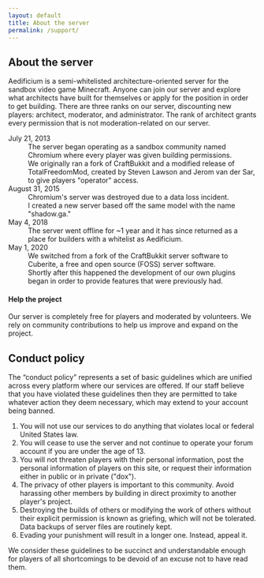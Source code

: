 ```yaml
---
layout: default
title: About the server
permalink: /support/
---
```


<section id="aboutServer">
	<div class="page-header">
		<h1>About the server</h1>
	</div>
	<p>Aedificium is a semi-whitelisted architecture-oriented server for the sandbox video game Minecraft.  Anyone can join our server and explore what architects have built for themselves or apply for the position in order to get building.  There are three ranks on our server, discounting new players: architect, moderator, and administrator.  The rank of architect grants every permission that is not moderation-related on our server.</p>
		<dl class="dl-horizontal">
            <dt>July 21, 2013</dt>
            <dd>The server began operating as a sandbox community named Chromium where every player was given building permissions.</dd>
			<dd>We originally ran a fork of CraftBukkit and a modified release of TotalFreedomMod, created by Steven Lawson and Jerom van der Sar, to give players "operator" access.</dd>
			<dt>August 31, 2015</dt>
			<dd>Chromium's server was destroyed due to a data loss incident.</dd>
			<dd>I created a new server based off the same model with the name "shadow.ga."</dd>
			<dt>May 4, 2018</dt>
			<dd>The server went offline for ~1 year and it has since returned as a place for builders with a whitelist as Aedificium.</dd>
			<dt>May 1, 2020</dt>
			<dd>We switched from a fork of the CraftBukkit server software to Cuberite, a free and open source (FOSS) server software.</dd>
			<dd>Shortly after this happened the development of our own plugins began in order to provide features that were previously had.</dd>
		</dl>
	<h4>Help the project</h4>
	<p>Our server is completely free for players and moderated by volunteers.  We rely on community contributions to help us improve and expand on the project.</p>
</section>
<section id="conductPolicy">
		<div class="page-header">
			<h2>Conduct policy</h2>
		</div>
		<p>The “conduct policy” represents a set of basic guidelines which are unified across every platform where our services are offered.  If our staff believe that you have violated these guidelines then they are permitted to take whatever action they deem necessary, which may extend to your account being banned.</p>
		<ol>
			<li>You will not use our services to do anything that violates local or federal United States law.</li>
			<li>You will cease to use the server and not continue to operate your forum account if you are under the age of 13.</li>
			<li>You will not threaten players with their personal information, post the personal information of players on this site, or request their information either in public or in private ("dox").</li>
			<li>The privacy of other players is important to this community. Avoid harassing other members by building in direct proximity to another player's project.</li>
			<li>Destroying the builds of others or modifying the work of others without their explicit permission is known as griefing, which will not be tolerated. Data backups of server files are routinely kept.</li>
			<li>Evading your punishment will result in a longer one. Instead, appeal it.</li>
		</ol>
		<p>We consider these guidelines to be succinct and understandable enough for players of all shortcomings to be devoid of an excuse not to have read them.</p>
</section>

